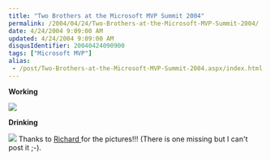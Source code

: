 ```yaml
---
title: "Two Brothers at the Microsoft MVP Summit 2004"
permalink: /2004/04/24/Two-Brothers-at-the-Microsoft-MVP-Summit-2004/
date: 4/24/2004 9:09:00 AM
updated: 4/24/2004 9:09:00 AM
disqusIdentifier: 20040424090900
tags: ["Microsoft MVP"]
alias:
 - /post/Two-Brothers-at-the-Microsoft-MVP-Summit-2004.aspx/index.html
---
```

<strong>Working</strong> 


![](http://perso.wanadoo.fr/laurent.kempe/images/MVPSummit1.jpg)
<!-- more -->
<strong>Drinking</strong> 


![](http://perso.wanadoo.fr/laurent.kempe/images/MVPSummit2.jpg)
Thanks to [Richard ](http://blogs.developpeur.org/richardc/)for the pictures!!! (There is one missing but I can't post it ;-).
